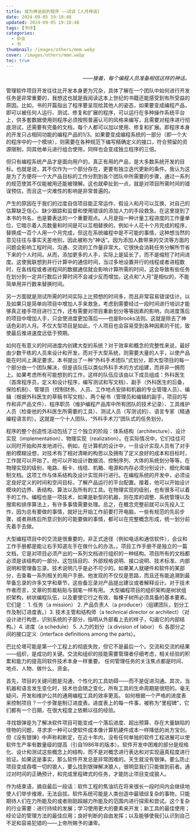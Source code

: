 ```yaml
---
title: 成为神话前的程序 ——试读《人月神话》
date: 2024-09-05 19:10:48
updated: 2024-09-05 19:10:48
tags: [书评]
categories: 
  - 杂谈
  - 书
thumbnail: /images/others/mmm.webp
cover: /images/others/mmm.webp
toc: true
---
```


<p style="text-align: right;"><i>——接着，每个编程人员准备相信这样的神话。</i></p>

管理软件项目开发往往比开发本身更为冗杂，具体了解在一个团队中如何进行开发任务是非常重要的，我想这也就是我阅读这本上世纪的书籍还能感受到有所受益的原因。比如，书的开篇指出了程序要呈现给其他人的姿态，如果要变成编程产品，即可以被任何人运行、测试、修复和扩展的程序，可以运行在多种操作系统平台上，供多套数据使用则程序必须按照普遍认可的风格来编写，且需要对程序进行彻底测试，还需要有完备的文档，每个人都可以加以使用、修复和扩展。<!-- more -->即程序本身的开发只占相同功能的编程产品的1/3。如果要变成编程系统的一部分（即一个大的程序中的一个模块），则需要在各种规范下编写精确定义的接口，符合预留的资源限制，同其他单元进行组合使用，同样也会变成独立程序的三倍。

但只有编程系统产品才是面向用户的，真正有用的产品，是大多数系统开发的目标。也就是说，其不仅作为一个部分存在，更要有独立迭代更新的条件。我认为这是为了方便将一个大产品目标的工作分割到各个团队中所需要的步骤，通过一系列的规范使其不仅能被用还能被理解。这也就牵扯到一点，就是对项目所需时间的错误预估，而且这一灾难性的影响是非常普遍的。

产生的原因在于我们的过度自信项目能正常运作、假设人和月可以互换、对自己的估算缺乏信心、缺少跟踪和监督和使用错误的添加人力的手段救急。在这里提到了本书的书名，也是要表达的一个重要观点。人月是指一种计量工程进度的工作量单位，它暗示着人员数量和时间是可以互相替换的，例如十人花十个月完成的程序，替换成一百个人用一个月完成，但这在系统编程中是不可能的事情，这种想当然的意见往往与事实天差地别，因此被称为“神话”。因为添加人数带来的交流等方面的问题会影响工程时间，沟通、交流的工作量非常大，它很快会消耗任务分解所节省下来的个人时间。从而，添加更多的人手，实际上是延长了，而不是缩短了时间进度。这使我联想到并行计算中的通信时间，当过多地设置并行的线程或者进程数时，在各线程或者进程间的数据通信就会影响计算所需的时间，这会导致有些任务在划分到一定并行数后计算时间不会减少反而增加，这点和“人月”是相似的，不能简单用并行数来替换时间。

另一方面就是测试所需的时间实际上比预想的时间多，而且非常容易错误估计。以及如果只是简单向项目中增加人手来救急，考虑到需要经过一段时间进行培训才能够真正接手项目进行工作，还有需要对项目重新划分等等因素的影响，向进度落后的项目中增加人手，只会使进度更加落后——也是Brooks法则。这就是除去了神话色彩的人月。不仅大型项目是如此，个人项目也会容易受到各种因素的干扰，致使最后推进速度远低于预期。

如何在有意义的时间进度内创建大型的系统？对于效率和概念的完整性来说，最好由少数干练的人员来设计和开发，而对于大型系统，则需要大量的人手，以使产品能在时间上满足要求。本书提出了一种“外科手术团队”式划分，即大型项目的每一个部分由一个团队解决，但是该队伍以类似外科手术的方式组建，而并非一拥而上。如果考虑所有可能想到的工作，这样的队伍应该由以下成员组成：外科医生（首席程序员，定义和设计程序，编写测试和写文档）、副手（外科医生的后备，保险机制）、管理员（控制财务、人员、工作地点安排和机器的专业管理人员）、编辑（根据外科医生的草稿书写文档）、两个秘书（管理员和编辑的副手，项目的写作和非产品文件）、程序职员（维护编程产品库中所有团队的技术记录）、工具维护人员（检查他的外科医生所需要的工具）、测试人员（写测试的）、语言专家（精通编程语言的）。这就是一个十人团队，“外科手术刀”团队式的任务划分。

程序的整个创造性活动包括了三个独立的阶段：体系结构（architecture）、设计实现（implementation）、物理实现（realization）。在实际情况中，它们往往可以同时开始和并发地进行。例如，在计算机的设计中，一旦设计实现人员有了对手册的模糊设想，对技术有了相对清晰的构思以及拥有了定义良好的成本和目标时，工作就可以开始了。他可以开始设计数据流、控制序列、大体的系统划分等等。在物理实现的级别，电路、板卡、线缆、机箱、电源和内存必须分别设计、细化和编制文档。这项工作与体系结构及设计实现并行进行。在编程系统的开发中，必须设定良好定义的时间和空间目标，了解产品运行的平台配置。接着，他可以开始设计模块的边界、表结构、算法以及所有的工具。在物理实现的级别，也有很多可以着手的工作。编程也是一项技术，如果是新型的机器，则在库的调整、系统管理以及搜索和排序算法上，有许多事情需要处理。总之，在概念完整前就可以先投入工作，因为总有要做的事情，就好比开始工作前要打开电脑，一些有规范的先前步骤，或者熟练后所意识到的可能要做的事情，都可以在完整概念形成，统一划分前先着手去做。

大型编程项目中的交流是很重要的，非正式途径（例如电话和通信软件），会议和工作手册都是能让右手知道左手在做什么的办法。。项目工作手册不是独立的一篇文档，它是对项目必须产出的一系列文档进行组织的一种结构。项目所有的文档都必须是该结构的一部分。这包括目的、外部规格说明、接口说明、技术标准、内部说明和管理备忘录。技术说明几乎是必不可少的。如果某人就硬件和软件的某部分，去查看一系列相关的用户手册。他发现的不仅仅是思路，而且还有能追溯到最早备忘录的许多文字和章节，这些备忘录对产品提出建议或者解释设计。对于技术作者而言，文章的剪裁粘贴与钢笔一样有用。
大型编程项目的组织架构是树状组织架构，树状编程队伍，以及要使它行之有效，每棵子树所必须具备的基本要素。它们是： 1. 任务（a mission） 2. 产品负责人（a producer）（组建团队，划分工作及制订进度表。）3. 技术主管和结构师（a technical director or architect）（对设计进行构思，识别系统的子部分，指明从外部看上去的样子，勾画它的内部结构。）4. 进度（a schedule） 5. 人力的划分（a division of labor） 6. 各部分之间的接口定义（interface definitions among the parts）。

巴比伦塔可能是第一个工程上的彻底失败，但它不是最后一个。交流和交流的结果——组织，是成功的关键。交流和组织的技能需要管理者仔细考虑，相关经验的积累和能力的提高同软件技术本身一样重要。
任何管理任务的关注焦点都是时间、地点、人物、做什么、资金。

首先，项目的关键问题是沟通，个性化的工具妨碍——而不是促进沟通。其次，当机器和语言发生变化时，技术也会随之变化，所有工具的生命周期是很短的。毫无疑问，开发和维护公共的通用编程工具的效率更高。
如何根据一个严格的进度表来控制项目？一个步骤是制订进度表。进度表上的每一件事，被称为“里程碑”，它们都有一个日期，在很大程度上依赖以往的经验。

寻找银弹是为了解决软件项目可能变成一个落后进度、超出预算、存在大量缺陷的怪物的问题，寻求求一种可以使软件成本像计算机硬件成本一样降低的尚方宝剑。但《没有银弹》中声称和断定，在近十年内，没有任何单独的软件工程进展可以使软件生产率有数量级的提高（引自1986年的版本）。软件开发中困难的部分是规格化、设计和测试这些概念上的结构，而不是对概念进行表达和对实现逼真程度进行验证。如果这是事实，那么软件开发总是非常困难的。天生就没有银弹。要么防止项目变成吞噬一切的狼人，要么找到银弹解决狼人，很明显我们只能做到前者。通过对时间的正确预计，和完成里程碑式的任务，才能防止项目变成狼人。

作为结束语，摘自最后一段话：软件工程的焦油坑在将来很长一段时间内会继续地使人们举步维艰，无法自拔。软件系统可能是人类创造中最错综复杂的事物，只能期待人们在力所能及的或者刚刚超越力所能及的范围内进行探索和尝试。这个复杂的行业需要：进行持续的发展；学习使用更大的要素来开发；新工具的最佳使用；经论证的管理方法的最佳应用；良好判断的自由发挥；以及能够使我们认识到自己不足和容易犯错的——上帝所赐予的谦卑。
